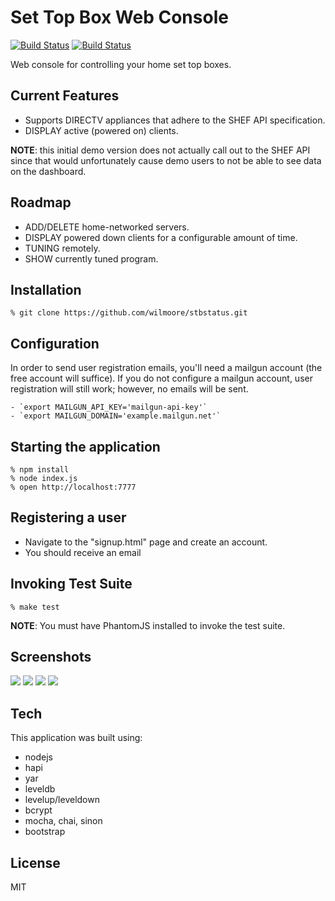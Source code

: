 # Set Top Box Web Console

[![Build Status](https://travis-ci.org/wilmoore/stbstatus.png?branch=master)](https://travis-ci.org/wilmoore/stbstatus)
[![Build Status](https://david-dm.org/wilmoore/stbstatus.png)](https://david-dm.org/wilmoore/stbstatus)

  Web console for controlling your home set top boxes.

## Current Features

  - Supports DIRECTV appliances that adhere to the SHEF API specification.
  - DISPLAY active (powered on) clients.

  **NOTE**: this initial demo version does not actually call out to the SHEF API since that would unfortunately cause demo users to not be able to see data on the dashboard.

## Roadmap

  - ADD/DELETE home-networked servers.
  - DISPLAY powered down clients for a configurable amount of time.
  - TUNING remotely.
  - SHOW currently tuned program.

## Installation

    % git clone https://github.com/wilmoore/stbstatus.git

## Configuration

In order to send user registration emails, you'll need a mailgun account (the free account will suffice). If you do not configure a mailgun account, user registration will still work; however, no emails will be sent.

    - `export MAILGUN_API_KEY='mailgun-api-key'`
    - `export MAILGUN_DOMAIN='example.mailgun.net'`

## Starting the application

    % npm install
    % node index.js
    % open http://localhost:7777

## Registering a user

  - Navigate to the "signup.html" page and create an account.
  - You should receive an email

## Invoking Test Suite

    % make test

  **NOTE**: You must have PhantomJS installed to invoke the test suite.

## Screenshots

![](http://f.cl.ly/items/3b1l0Y3a1x2B1C2K1m2L/Image%202013.08.14%206%3A05%3A22%20AM.png)
![](http://f.cl.ly/items/1l3w0X1F0T2f1f1J1K1Z/Image%202013.08.14%206%3A05%3A49%20AM.png)
![](http://f.cl.ly/items/1m0W3O0K3K3M1D1x3n0L/Image%202013.08.14%206%3A05%3A58%20AM.png)
![](http://f.cl.ly/items/3g1p3e062y1Z41063Y1P/Image%202013.08.14%206%3A06%3A09%20AM.png)

## Tech

This application was built using:

  - nodejs
  - hapi
  - yar
  - leveldb
  - levelup/leveldown
  - bcrypt
  - mocha, chai, sinon
  - bootstrap

## License

  MIT

